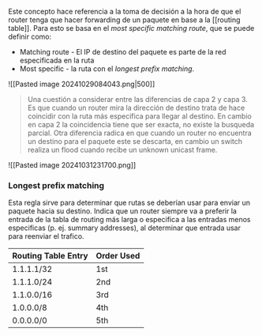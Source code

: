 Este concepto hace referencia a la toma de decisión a la hora de que el router tenga que hacer forwarding de un paquete en base a la [[routing table]]. Para esto se basa en el _most specific matching route_, que se puede definir como:
- Matching route - El IP de destino del paquete es parte de la red especificada en la ruta 
- Most specific - la ruta con el _longest prefix matching_. 

![[Pasted image 20241029084043.png|500]]
> Una cuestión a considerar entre las diferencias de capa 2 y capa 3. Es que cuando un router mira la dirección de destino trata de hace coincidir con la ruta más especifica para llegar al destino. En cambio en capa 2 la coincidencia tiene que ser exacta, no existe la busqueda parcial. 
> Otra diferencia radica en que cuando un router no encuentra un destino para el paquete este se descarta, en cambio un switch realiza un flood cuando recibe un unknown unicast frame. 

![[Pasted image 20241031231700.png]]
### Longest prefix matching
Esta regla sirve para determinar que rutas se deberían usar para enviar un paquete hacia su destino. Indica que un router siempre va a preferir la entrada de la tabla de routing más larga o especifica a las entradas menos especificas (p. ej. summary addresses), al determinar que entrada usar para reenviar el trafico.

| Routing Table Entry | Order Used |
| ------------------- | ---------- |
| 1.1.1.1/32          | 1st        |
| 1.1.1.0/24          | 2nd        |
| 1.1.0.0/16          | 3rd        |
| 1.0.0.0/8           | 4th        |
| 0.0.0.0/0           | 5th        |